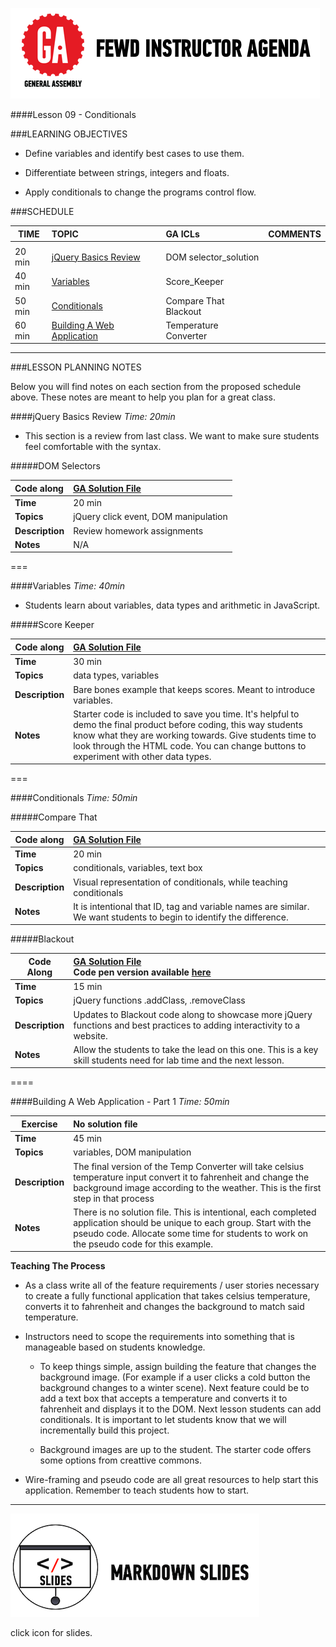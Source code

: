 ![GeneralAssemb.ly](../../img/icons/instr_agenda.png)


####Lesson 09 - Conditionals 


###LEARNING OBJECTIVES


*	Define variables and identify best cases to use them.

*	Differentiate between strings, integers and floats.

*	Apply conditionals to change the programs control flow.


###SCHEDULE


| TIME        | TOPIC| GA ICLs| COMMENTS |
| ------------- |:-------------|:-------------------|:----------------|
||
| 20 min | [jQuery Basics Review]() | DOM selector_solution  |  |
| 40 min | [Variables]() | Score_Keeper |  |
| 50 min | [Conditionals]() | Compare That <br> Blackout  |  |
| 60 min | [Building A Web Application]() | Temperature Converter |  |

---

###LESSON PLANNING NOTES

Below you will find notes on each section from the proposed schedule above. These notes are  meant to help you plan for a great class.

####jQuery Basics Review
_Time: 20min_

*	This section is a review from last class. We want to make sure students feel comfortable with the syntax.

#####DOM Selectors

| Code along | [GA Solution File](solution/domSelectors_solution)|
| :------------- |:-------------|
| __Time__ | 20 min| 
| __Topics__ | jQuery click event, DOM manipulation| 
| __Description__| Review homework assignments|   
| __Notes__|  N/A |

===

####Variables
_Time: 40min_

*	Students learn about variables, data types and arithmetic in JavaScript.

#####Score Keeper

|Code along | [GA Solution File](solution/score_keeper)|
| ------------- |:-------------|
| __Time__ | 30 min| 
| __Topics__ | data types, variables | 
| __Description__| Bare bones example that keeps scores. Meant to introduce variables. |   
| __Notes__| Starter code is included to save you time. It's helpful to demo the final product before coding, this way students know what they are working towards. Give students time to look through the HTML code. You can change buttons to experiment with other data types. | 
 
===


####Conditionals
_Time: 50min_

#####Compare That

|Code along | [GA Solution File](solutions/compare_that)|
| ------------- |:-------------|
| __Time__ | 20 min | 
| __Topics__ | conditionals, variables, text box | 
| __Description__| Visual representation of conditionals, while teaching conditionals |    
| __Notes__| It is intentional that ID, tag and variable names are similar. We want students to begin to identify the difference. | 


#####Blackout

| Code Along | [GA Solution File](solutions/blackout) <br> Code pen version available [here](http://codepen.io/nevan/pen/ywqEC)|
| ------------- |:-------------|
| __Time__ | 15 min | 
| __Topics__ | jQuery functions .addClass, .removeClass  | 
| __Description__| Updates to Blackout code along to showcase more jQuery functions and best practices to adding interactivity to a website.|   
| __Notes__| Allow the students to take the lead on this one. This is a key skill  students need for lab time and the next lesson. | 
 
====


####Building A Web Application - Part 1
_Time: 50min_


| Exercise | No solution file|
| ------------- |:-------------|
| __Time__ | 45 min | 
| __Topics__ | variables, DOM manipulation | 
| __Description__| The final version of the Temp Converter will take celsius temperature input convert it to  fahrenheit and change the background image according to the weather. This is the first step in that process|    
| __Notes__| There is no solution file. This is intentional, each completed application should  be unique to each group. Start with the pseudo code. Allocate some time for students to work on the pseudo code for this example. | 


__Teaching The Process__
 *	As a class write all of the feature requirements / user stories necessary to create a fully functional application that takes celsius temperature, converts it to fahrenheit and changes the background to match said temperature. 
 
*	Instructors need to scope the requirements into something that is manageable based on students knowledge.

	*	To keep things simple, assign building the feature that changes the background image. (For example if a user clicks a cold button the background changes to a winter scene). Next feature could be to add a text box that accepts a temperature and converts it to fahrenheit and displays it to the DOM. Next lesson students can add conditionals. It is important to let students know that we will incrementally build this project. 
	
	*	Background images are up to the student. The starter code offers some options from creattive commons.

*	Wire-framing and pseudo code are all great resources to help start this application. Remember to teach students how to start.

----

[![slides](../../img/icons/slides.png)](slides.md)

click icon for slides.
